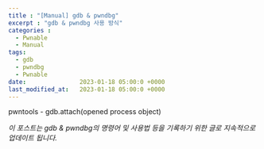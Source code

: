 ```yaml
---
title : "[Manual] gdb & pwndbg"
excerpt : "gdb & pwndbg 사용 방식"
categories :
  - Pwnable
  - Manual
tags:
  - gdb
  - pwndbg
  - Pwnable
date:               2023-01-18 05:00:0 +0000
last_modified_at:   2023-01-18 05:00:0 +0000
---
```


pwntools - gdb.attach(opened process object)

*이 포스트는 gdb & pwndbg의 명령어 및 사용법 등을 기록하기 위한 글로 지속적으로 업데이트 됩니다.*